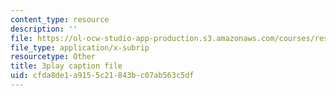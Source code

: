 ```yaml
---
content_type: resource
description: ''
file: https://ol-ocw-studio-app-production.s3.amazonaws.com/courses/res-2-006-girls-who-build-cameras-summer-2016/cfda8de1a9155c21843bc07ab563c5df_fp7wylcPRKM.vtt
file_type: application/x-subrip
resourcetype: Other
title: 3play caption file
uid: cfda8de1-a915-5c21-843b-c07ab563c5df
---
```

